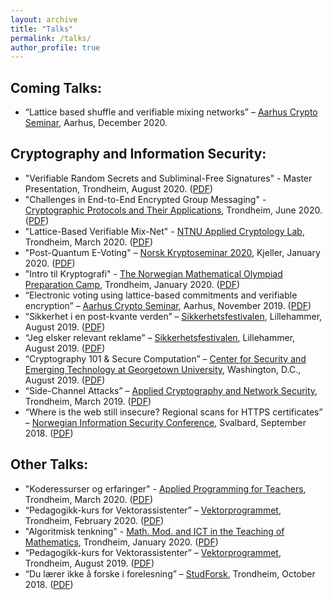 ```yaml
---
layout: archive
title: "Talks"
permalink: /talks/
author_profile: true
---
```


## Coming Talks:

* “Lattice based shuffle and verifiable mixing networks” – [Aarhus Crypto Seminar](https://users-cs.au.dk/orlandi/cryptogroup/), Aarhus, December 2020.

## Cryptography and Information Security:

* "Verifiable Random Secrets and Subliminal-Free Signatures" - Master Presentation, Trondheim, August 2020. ([PDF](https://tjerandsilde.no/files/Master_Presentation.pdf))
* "Challenges in End-to-End Encrypted Group Messaging" - [Cryptographic Protocols and Their Applications](https://www.ntnu.edu/studies/courses/TM8107), Trondheim, June 2020. ([PDF](https://tjerandsilde.no/files/GroupMessagingPresentation.pdf))
* "Lattice-Based Verifiable Mix-Net" - [NTNU Applied Cryptology Lab](https://www.ntnu.edu/iik/nacl-lab), Trondheim, March 2020. ([PDF](https://tjerandsilde.no/files/Lattice_Based_Verifiable_Mix_Net.pdf))
* "Post-Quantum E-Voting" – [Norsk Kryptoseminar 2020](https://wiki.math.ntnu.no/nks/nks20), Kjeller, January 2020. ([PDF](https://tjerandsilde.no/files/NKS2020.pdf))
* "Intro til Kryptografi" - [The Norwegian Mathematical Olympiad Preparation Camp](https://abelkonkurransen.no/en), Trondheim, January 2020. ([PDF](https://tjerandsilde.no/files/Abelforedrag.pdf))
* “Electronic voting using lattice-based commitments and verifiable encryption” – [Aarhus Crypto Seminar](https://cs.au.dk/~oech/seminar.html), Aarhus, November 2019. ([PDF](https://tjerandsilde.no/files/Aarhus_Crypto_Seminar_Presentation.pdf))
* “Sikkerhet i en post-kvante verden” – [Sikkerhetsfestivalen](https://sikkerhetsfestivalen.no), Lillehammer, August 2019. ([PDF](https://tjerandsilde.no/files/Sikkerhetsfestivalen_Tjerand_Silde_Sikkerhet_I_En_Post-kvante_Verden.pdf))
* “Jeg elsker relevant reklame” – [Sikkerhetsfestivalen](https://sikkerhetsfestivalen.no), Lillehammer, August 2019. ([PDF](https://tjerandsilde.no/files/Sikkerhetsfestivalen_Tjerand_Silde_Jeg_Elsker_Relevant_Reklame.pdf))
* “Cryptography 101 & Secure Computation” – [Center for Security and Emerging Technology at Georgetown University](http://cset.georgetown.edu), Washington, D.C., August 2019. ([PDF](https://tjerandsilde.no/files/CSET.pdf))
* “Side-Channel Attacks” – [Applied Cryptography and Network Security](https://www.ntnu.edu/studies/courses/TTM4135), Trondheim, March 2019. ([PDF](https://tjerandsilde.no/files/Side_Channel_Attacks.pdf))
* “Where is the web still insecure? Regional scans for HTTPS certificates” – [Norwegian Information Security Conference](http://nikt2018.ifi.uio.no/program_nisk_en.html), Svalbard, September 2018. ([PDF](https://tjerandsilde.no/files/NISK_presentation.pdf))

## Other Talks:

* "Koderessurser og erfaringer" - [Applied Programming for Teachers](https://www.ntnu.edu/studies/courses/IT6204), Trondheim, March 2020. ([PDF](https://tjerandsilde.no/files/LKK20.pdf))
* “Pedagogikk-kurs for Vektorassistenter” – [Vektorprogrammet](https://vektorprogrammet.no), Trondheim, February 2020. ([PDF](https://tjerandsilde.no/files/Pedagogikk_kurs_for_vektorprogrammet_FEB20.pdf))
* "Algoritmisk tenkning" - [Math. Mod. and ICT in the Teaching of Mathematics](https://www.ntnu.edu/studies/courses/SKOLE6232), Trondheim, January 2020. ([PDF](https://tjerandsilde.no/files/algoritmisktankegang.pdf))
* “Pedagogikk-kurs for Vektorassistenter” – [Vektorprogrammet](https://vektorprogrammet.no), Trondheim, August 2019. ([PDF](https://tjerandsilde.no/files/Pedagogikk_kurs_for_vektorprogrammet.pdf))
* “Du lærer ikke å forske i forelesning” – [StudForsk](https://wiki.math.ntnu.no/studforsk/start), Trondheim, October 2018. ([PDF](https://tjerandsilde.no/files/StudForsk.pdf))
